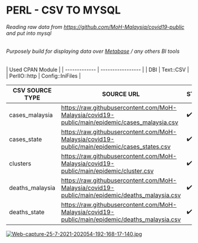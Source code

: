 # PERL - CSV TO MYSQL
###### Reading raw data from https://github.com/MoH-Malaysia/covid19-public and put into mysql
###### Purposely build for displaying data over [Metabase](https://www.metabase.com/) / any others BI tools

| 		Used CPAN Module			|
| ------------- | ----------------- |
| DBI			| Text::CSV			|
| PerlIO::http	| Config::IniFiles	|


| CSV SOURCE TYPE              | SOURCE URL                                                                                      | STATUS             |
| -----------------------------| ----------------------------------------------------------------------------------------------- |--------------------|
| cases_malaysia               | https://raw.githubusercontent.com/MoH-Malaysia/covid19-public/main/epidemic/cases_malaysia.csv  | :heavy_check_mark: |
| cases_state                  | https://raw.githubusercontent.com/MoH-Malaysia/covid19-public/main/epidemic/cases_states.csv    | :heavy_check_mark: |
| clusters                     | https://raw.githubusercontent.com/MoH-Malaysia/covid19-public/main/epidemic/cluster.csv         | :heavy_check_mark: |
| deaths_malaysia			   | https://raw.githubusercontent.com/MoH-Malaysia/covid19-public/main/epidemic/deaths_malaysia.csv | :heavy_check_mark: |
| deaths_state			       | https://raw.githubusercontent.com/MoH-Malaysia/covid19-public/main/epidemic/deaths_malaysia.csv | :heavy_check_mark: |
  
[![Web-capture-25-7-2021-202054-192-168-17-140.jpg](https://i.postimg.cc/MZgM131D/Web-capture-25-7-2021-202054-192-168-17-140.jpg)](https://postimg.cc/0rdysfWM)
